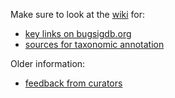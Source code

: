 Make sure to look at the [wiki](https://github.com/waldronlab/bugsigdb/wiki) for:
* [key links on bugsigdb.org](https://github.com/waldronlab/bugsigdb/wiki#bugsigdborg)
* [sources for taxonomic annotation](https://github.com/waldronlab/bugsigdb/wiki#sources-for-taxonomic-annotation)

Older information:
* [feedback from curators](https://github.com/waldronlab/BugSigDB/wiki/Feedback-from-curators)

